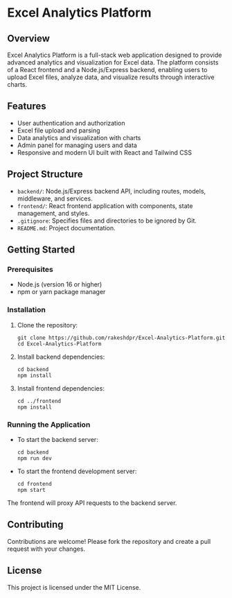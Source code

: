 # Excel Analytics Platform

## Overview
Excel Analytics Platform is a full-stack web application designed to provide advanced analytics and visualization for Excel data. The platform consists of a React frontend and a Node.js/Express backend, enabling users to upload Excel files, analyze data, and visualize results through interactive charts.

## Features
- User authentication and authorization
- Excel file upload and parsing
- Data analytics and visualization with charts
- Admin panel for managing users and data
- Responsive and modern UI built with React and Tailwind CSS

## Project Structure
- `backend/`: Node.js/Express backend API, including routes, models, middleware, and services.
- `frontend/`: React frontend application with components, state management, and styles.
- `.gitignore`: Specifies files and directories to be ignored by Git.
- `README.md`: Project documentation.

## Getting Started

### Prerequisites
- Node.js (version 16 or higher)
- npm or yarn package manager

### Installation

1. Clone the repository:
   ```
   git clone https://github.com/rakeshdpr/Excel-Analytics-Platform.git
   cd Excel-Analytics-Platform
   ```

2. Install backend dependencies:
   ```
   cd backend
   npm install
   ```

3. Install frontend dependencies:
   ```
   cd ../frontend
   npm install
   ```

### Running the Application

- To start the backend server:
  ```
  cd backend
  npm run dev
  ```

- To start the frontend development server:
  ```
  cd frontend
  npm start
  ```

The frontend will proxy API requests to the backend server.

## Contributing
Contributions are welcome! Please fork the repository and create a pull request with your changes.

## License
This project is licensed under the MIT License.
